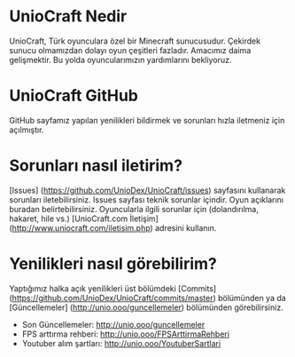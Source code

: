 # UnioCraft Nedir
UnioCraft, Türk oyunculara özel bir Minecraft sunucusudur. Çekirdek sunucu olmamızdan dolayı oyun çeşitleri fazladır. Amacımız daima gelişmektir. Bu yolda oyuncularımızın yardımlarını bekliyoruz.

# UnioCraft GitHub
GitHub sayfamız yapılan yenilikleri bildirmek ve sorunları hızla iletmeniz için açılmıştır.

# Sorunları nasıl iletirim?
[Issues] (https://github.com/UnioDex/UnioCraft/issues) sayfasını kullanarak sorunları iletebilirsiniz. Issues sayfası teknik sorunlar içindir. Oyun açıklarını buradan belirtebilirsiniz. Oyuncularla ilgili sorunlar için (dolandırılma, hakaret, hile vs.) [UnioCraft.com İletişim] (http://www.uniocraft.com/iletisim.php) adresini kullanın. 

# Yenilikleri nasıl görebilirim?
Yaptığımız halka açık yenilikleri üst bölümdeki [Commits] (https://github.com/UnioDex/UnioCraft/commits/master) bölümünden ya da [Güncellemeler] (http://unio.ooo/guncellemeler) bölümünden görebilirsiniz.

- Son Güncellemeler: http://unio.ooo/guncellemeler
- FPS arttırma rehberi: http://unio.ooo/FPSArttirmaRehberi
- Youtuber alım şartları: http://unio.ooo/YoutuberSartlari
